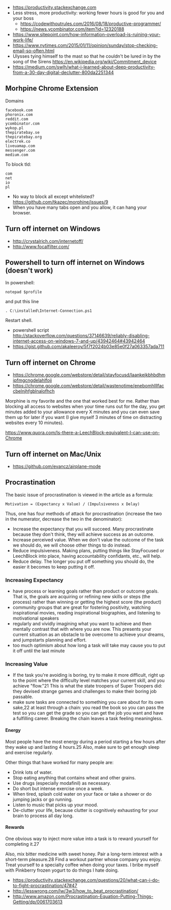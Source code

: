 - https://productivity.stackexchange.com
- Less stress, more productivity: working fewer hours is good for you and your boss
  - https://codewithoutrules.com/2016/08/18/productive-programmer/
  - https://news.ycombinator.com/item?id=12320188
- https://www.sitepoint.com/how-information-overload-is-ruining-your-work-life/
- https://www.nytimes.com/2015/01/11/opinion/sunday/stop-checking-email-so-often.html
- Ulysses tying himself to the mast so that he couldn't be lured in by the song of the Sirens https://en.wikipedia.org/wiki/Commitment_device
- https://medium.com/swlh/what-i-learned-about-deep-productivity-from-a-30-day-digital-declutter-800da2251344

## Morhpine Chrome Extension

Domains

```
facebook.com
phoronix.com
reddit.com
ycombinator.com
wykop.pl
thepiratebay.se
thepiratebay.org
electrek.co
liveuamap.com
messenger.com
medium.com
```

To block tld:

```
com
net
io
pl
```

- No way to block all except whitelisted? https://github.com/tkazec/morphine/issues/9
- When you have many tabs open and you allow, it can hang your browser.

## Turn off internet on Windows

- http://crystalrich.com/internetoff/
- http://www.focalfilter.com/


## Powershell to turn off internet on Windows (doesn't work)

In powershell:

`notepad $profile`

and put this line

`. C:\installed\Internet-Connection.ps1`

Restart shell.

- powershell script http://stackoverflow.com/questions/37146639/reliably-disabling-internet-access-on-windows-7-and-up/43942464#43942464
- https://gist.github.com/akaleeroy/5f7f2024b03e85e0f27a063357ada711

## Turn off internet on Chrome

- https://chrome.google.com/webstore/detail/stayfocusd/laankejkbhbdhmipfmgcngdelahlfoji
- https://chrome.google.com/webstore/detail/wastenotime/enebomhlllfaccbelnjhfgblnalofhch


Morphine is my favorite and the one that worked best for me.  Rather than blocking all access to websites when your time runs out for the day, you get minutes added to your allowance every X minutes and you can even save them up for later if you want (I give myself 3 minutes of time on distracting websites every 10 minutes).

https://www.quora.com/Is-there-a-LeechBlock-equivalent-I-can-use-on-Chrome

## Turn off internet on Mac/Unix

- https://github.com/evancz/airplane-mode

## Procrastination

The basic issue of procrastination is viewed in the article as a formula:

`Motivation = (Expectancy x Value) / (Impulsiveness x Delay)`

Thus, one has four methods of attack for procrastination (increase the two in the numerator, decrease the two in the denominator):

- Increase the expectancy that you will succeed. Many procrastinate because they don't think, they will achieve success as an outcome.
- Increase perceived value. When we don't value the outcome of the task we should do, we will choose other things to do instead.
- Reduce impulsiveness. Making plans, putting things like StayFocused or LeechBlock into place, having accountability confidants, etc., will help.
- Reduce delay. The longer you put off something you should do, the easier it becomes to keep putting it off.

### Increasing Expectancy

- have process or learning goals rather than product or outcome goals. That is, the goals are acquiring or refining new skills or steps (the process) rather than winning or getting the highest score (the product)
- community groups that are great for fostering positivity, watching inspirational movies, reading inspirational biographies, and listening to motivational speakers
- regularly and vividly imagining what you want to achieve and then mentally contrast that with where you are now. This presents your current situation as an obstacle to be overcome to achieve your dreams, and jumpstarts planning and effort.
- too much optimism about how long a task will take may cause you to put it off until the last minute

### Increasing Value

- If the task you're avoiding is boring, try to make it more difficult, right up to the point where the difficulty level matches your current skill, and you achieve "flow."21 This is what the state troopers of Super Troopers did: they devised strange games and challenges to make their boring job passable.
- make sure tasks are connected to something you care about for its own sake,22 at least through a chain: you read the book so you can pass the test so you can get the grade so you can get the job you want and have a fulfilling career. Breaking the chain leaves a task feeling meaningless.


#### Energy

Most people have the most energy during a period starting a few hours after they wake up and lasting 4 hours.25 Also, make sure to get enough sleep and exercise regularly.

Other things that have worked for many people are:

- Drink lots of water.
- Stop eating anything that contains wheat and other grains.
- Use drugs (especially modafinil) as necessary.
- Do short but intense exercise once a week.
- When tired, splash cold water on your face or take a shower or do jumping jacks or go running.
- Listen to music that picks up your mood.
- De-clutter your life, because clutter is cognitively exhausting for your brain to process all day long.

#### Rewards

One obvious way to inject more value into a task is to reward yourself for completing it.27

Also, mix bitter medicine with sweet honey. Pair a long-term interest with a short-term pleasure.28 Find a workout partner whose company you enjoy. Treat yourself to a specialty coffee when doing your taxes. I bribe myself with Pinkberry frozen yogurt to do things I hate doing.

- https://productivity.stackexchange.com/questions/20/what-can-i-do-to-fight-procrastination/47#47
- http://lesswrong.com/lw/3w3/how_to_beat_procrastination/
- http://www.amazon.com/Procrastination-Equation-Putting-Things-Getting/dp/0061703613
